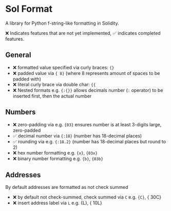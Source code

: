 # Sol Format

A library for Python f-string-like formatting in Solidity.

❌ Indicates features that are not yet implemented, ✅ indicates completed features.

## General
- ❌ formatted value specified via curly braces: `{}`
- ❌ padded value via `{ 8}` (where 8 represents amount of spaces to be padded with)
- ❌ literal curly brace via double char: `{{`
- ❌ Nested formats e.g. `{:{}}` allows decimals number (`:` operator) to be inserted first, then
  the actual number

## Numbers
- ❌ zero-padding via e.g. `{03}` ensures number is at least 3-digits large, zero-padded
- ✅ decimal number via `{:18}` (number has 18-decimal places)
- ✅ rounding via e.g. `{:18.2}` (number has 18-decimal places but round to 2)
- ❌ hex number formatting e.g. `{x}`, `{03x}`
- ❌ binary number formatting e.g. `{b}`, `{03b}`

## Addresses
By default addresses are formatted as not check summed
- ❌ by default not check-summed, check summed via `C` e.g. `{C}`, { 30C}
- ❌ insert address label via `L` e.g. {L}, { 10L}

